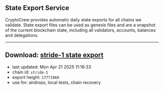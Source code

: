 ## State Export Service
CryptoCrew provides automatic daily state exports for all chains we validate. State export files can be used as genesis files and are a snapshot of the current blockchain state, including all validators, accounts, balances and delegations.

---
**Download: [stride-1 state export](https://dl-eu2.ccvalidators.com/SERVICE/stride/stride-1_export_17771960.json)**
---

- last updated: Mon Apr 21 2025 11:16:33
- chain id: `stride-1`
- export height: `17771960`
- use for: airdrops, local tests, chain recovery
